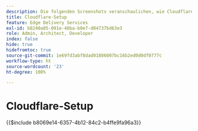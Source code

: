 ```yaml
---
description: Die folgenden Screenshots veranschaulichen, wie Cloudflare für die Bereitstellung von Inhalten konfiguriert wird. Grundlegende Einstellungen sind mit einem roten Kreis markiert.
title: Cloudflare-Setup
feature: Edge Delivery Services
exl-id: b8240a05-091e-46ba-b0e7-d04737bd63e3
role: Admin, Architect, Developer
index: false
hide: true
hidefromtoc: true
source-git-commit: 1e69fd3abf8dad01886007bc16b2ed0d0df0777c
workflow-type: ht
source-wordcount: '23'
ht-degree: 100%

---
```


# Cloudflare-Setup

{{$include b8069e14-6357-4b12-84c2-b4ffe9fa96a3}}
